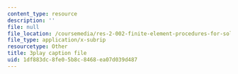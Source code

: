 ```yaml
---
content_type: resource
description: ''
file: null
file_location: /coursemedia/res-2-002-finite-element-procedures-for-solids-and-structures-spring-2010/1df883dc8fe05b8c8468ea07d039d487_ejZtBwLUE3Y.vtt
file_type: application/x-subrip
resourcetype: Other
title: 3play caption file
uid: 1df883dc-8fe0-5b8c-8468-ea07d039d487
---
```

